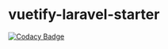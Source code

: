 # vuetify-laravel-starter
[![Codacy Badge](https://api.codacy.com/project/badge/Grade/83088c27f6644abd96792d7cc7bf6c27)](https://www.codacy.com/app/cesaramirez/vuetify-laravel-starter?utm_source=github.com&utm_medium=referral&utm_content=twoquethree/vuetify-laravel-starter&utm_campaign=badger)